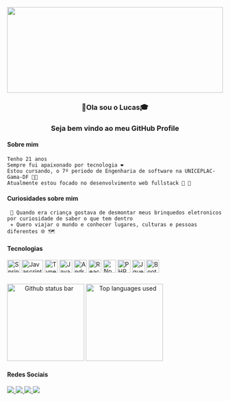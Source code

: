 <img src="https://media.giphy.com/media/idGw983D7CHrrXa2eO/giphy.gif" width="100%" height="200em"/>
<h3 align="center">👋Ola sou o Lucas🎓<h3>
<p align="center">Seja bem vindo ao meu GitHub Profile<p>

#### Sobre mim
 ```
 Tenho 21 anos
 Sempre fui apaixonado por tecnologia ❤️
 Estou cursando, o 7º periodo de Engenharia de software na UNICEPLAC-Gama-DF 🧑‍🎓
 Atualmente estou focado no desenvolvimento web fullstack 🚀 🚀
 ```
 
 #### Curiosidades sobre mim
 ```
  🙂 Quando era criança gostava de desmontar meus brinquedos eletronicos por curiosidade de saber o que tem dentro
  ✈️ Quero viajar o mundo e conhecer lugares, culturas e pessoas diferentes 🌐 🗺️

```
 
#### Tecnologias
 <div style="display: inline-block;">
  <img src="https://cdn.jsdelivr.net/gh/devicons/devicon/icons/spring/spring-original.svg" alt="Springboot"width="30px" height="30px"/>
  <img src="https://cdn.jsdelivr.net/gh/devicons/devicon/icons/javascript/javascript-original.svg" alt="Javascript" width="50px" height="30px" />
  <img src="https://cdn.jsdelivr.net/gh/devicons/devicon/icons/typescript/typescript-original.svg" alt="Typescript" width="30px" height="30px"/>
   <img src="https://cdn.jsdelivr.net/gh/devicons/devicon/icons/java/java-original.svg" width="30px" height="30px" alt="Java" /> 
  <img src="https://cdn.jsdelivr.net/gh/devicons/devicon/icons/android/android-original.svg" width="30px" height="30px" alt="Android"/> 
  <img src="https://cdn.jsdelivr.net/gh/devicons/devicon/icons/react/react-original.svg" alt="React" width="30px" height="30px" />
  <img src="https://cdn.jsdelivr.net/gh/devicons/devicon/icons/nodejs/nodejs-original.svg"  alt="NodeJS" width="30px" height="30px"/>
  <img src="https://cdn.jsdelivr.net/gh/devicons/devicon/icons/php/php-original.svg" alt="PHP" width="30px" height="30px"/>
  <img src="https://cdn.jsdelivr.net/gh/devicons/devicon/icons/jquery/jquery-original-wordmark.svg" alt="Jquery" width="30px" height="30px" />
  <img src="https://cdn.jsdelivr.net/gh/devicons/devicon/icons/bootstrap/bootstrap-plain-wordmark.svg" alt="Bootstrap" width="30px" height="30px" />
  </div>
 
 ### 
 
 <div align="center" style="display: inline-block;">
<img src="https://github-readme-stats.vercel.app/api?username=lucasC-deOliveira&show_icons=true&theme=dracula" alt="Github status bar" height="180em" />
<img src="https://github-readme-stats.vercel.app/api/top-langs/?username=lucasC-deOliveira&layout=compact" alt="Top languages used"   height="180em"/>
</div

 ####
  
#### Redes Sociais
  <div style="display: inline-block;">
  <a href="https://www.linkedin.com/in/lucas-c-oliveira/">
  <img src="https://img.shields.io/badge/LinkedIn-0077B5?style=for-the-badge&logo=linkedin&logoColor=white"/>
  </a>
   <a href="mailto:lucascdoliveira.dev@gmail.com">
  <img src="https://img.shields.io/badge/Gmail-D14836?style=for-the-badge&logo=gmail&logoColor=white"/>
  </a>
   <a href="https://account.xbox.com/pt-br/profile?gamertag=LuSsckas">
  <img src="https://img.shields.io/badge/Xbox-107C10?style=for-the-badge&logo=xbox&logoColor=white"/>
  </a>
  <a href="https://discordapp.com/users/765584692337573904">
  <img src="https://img.shields.io/badge/Discord-7289DA?style=for-the-badge&logo=discord&logoColor=white"/>
  </a>
 </div>
